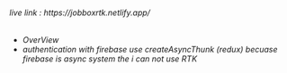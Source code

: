 <h6>live link : https://jobboxrtk.netlify.app/<h6/>


<ul>
<li>OverView</li>
<li>authentication with firebase use createAsyncThunk (redux) becuase firebase is async system the i can not use RTK</li>
<ul/>
